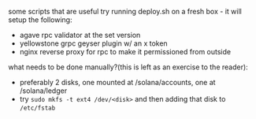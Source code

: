 some scripts that are useful
try running deploy.sh on a fresh box - it will setup the following:
- agave rpc validator at the set version
- yellowstone grpc geyser plugin w/ an x token
- nginx reverse proxy for rpc to make it permissioned from outside

what needs to be done manually?(this is left as an exercise to the reader):
- preferably 2 disks, one mounted at /solana/accounts, one at /solana/ledger
- try `sudo mkfs -t ext4 /dev/<disk>` and then adding that disk to `/etc/fstab`